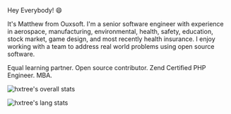 
Hey Everybody! 😄

It's Matthew from Ouxsoft. I'm a senior software engineer with experience in aerospace, manufacturing, environmental, health, safety, education, stock market, game design, and most recently health insurance. 
I enjoy working with a team to address real world problems using open source software. 

Equal learning partner. Open source contributor. Zend Certified PHP Engineer. MBA. 

![hxtree's overall stats](https://github-readme-stats.vercel.app/api?username=hxtree&count_private=true&show_icons=true&include_all_commits=true&hide_border=true&hide_title=true)

![hxtree's lang stats](https://github-readme-stats.vercel.app/api/top-langs/?username=hxtree&langs_count=5&hide_title=true&hide_border=true)
